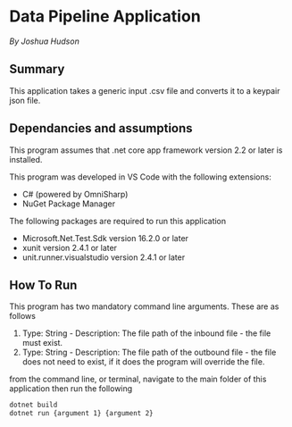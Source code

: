 # Data Pipeline Application
_By Joshua Hudson_

## Summary

This application takes a generic input .csv file and converts it to a keypair json file.

## Dependancies and assumptions

This program assumes that .net core app framework version 2.2 or later is installed.

This program was developed in VS Code with the following extensions:

* C# (powered by OmniSharp)
* NuGet Package Manager

The following packages are required to run this application

* Microsoft.Net.Test.Sdk version 16.2.0 or later
* xunit version 2.4.1 or later
* unit.runner.visualstudio version 2.4.1 or later

## How To Run

This program has two mandatory command line arguments.
These are as follows

1. Type: String - Description: The file path of the inbound file - the file must exist.
2. Type: String - Description: The file path of the outbound file - the file does not need to exist, if it does the program will override the file.

from the command line, or terminal, navigate to the main folder of this application then run the following

```cmd
dotnet build
dotnet run {argument 1} {argument 2}
```
